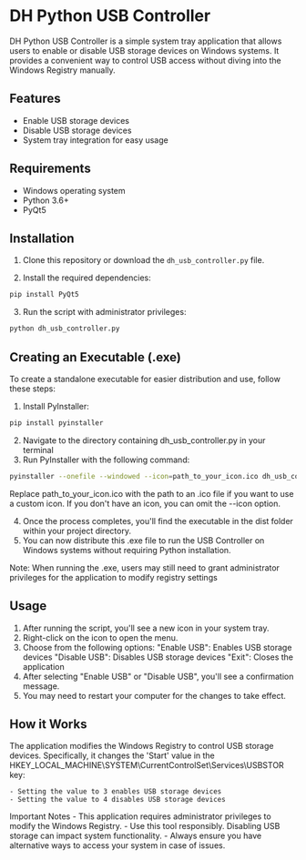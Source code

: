 # DH Python USB Controller

DH Python USB Controller is a simple system tray application that allows users to enable or disable USB storage devices on Windows systems. It provides a convenient way to control USB access without diving into the Windows Registry manually.

## Features

- Enable USB storage devices
- Disable USB storage devices
- System tray integration for easy usage

## Requirements

- Windows operating system
- Python 3.6+
- PyQt5

## Installation

1. Clone this repository or download the `dh_usb_controller.py` file.

2. Install the required dependencies:

```bash
pip install PyQt5
```

3. Run the script with administrator privileges:
```bash
python dh_usb_controller.py
```

## Creating an Executable (.exe)

To create a standalone executable for easier distribution and use, follow these steps:

1. Install PyInstaller:

```bash
pip install pyinstaller
```
2. Navigate to the directory containing dh_usb_controller.py in your terminal
3. Run PyInstaller with the following command:

```bash
pyinstaller --onefile --windowed --icon=path_to_your_icon.ico dh_usb_controller.py
```
Replace path_to_your_icon.ico with the path to an .ico file if you want to use a custom icon. If you don't have an icon, you can omit the --icon option.

4. Once the process completes, you'll find the executable in the dist folder within your project directory.
5. You can now distribute this .exe file to run the USB Controller on Windows systems without requiring Python installation.

Note: When running the .exe, users may still need to grant administrator privileges for the application to modify registry settings

## Usage
1. After running the script, you'll see a new icon in your system tray.
2. Right-click on the icon to open the menu.
3. Choose from the following options:
    "Enable USB": Enables USB storage devices
    "Disable USB": Disables USB storage devices
    "Exit": Closes the application
4. After selecting "Enable USB" or "Disable USB", you'll see a confirmation message.
5. You may need to restart your computer for the changes to take effect.

## How it Works
The application modifies the Windows Registry to control USB storage devices. Specifically, it changes the 'Start' value in the HKEY_LOCAL_MACHINE\SYSTEM\CurrentControlSet\Services\USBSTOR key:

    - Setting the value to 3 enables USB storage devices
    - Setting the value to 4 disables USB storage devices

Important Notes
    - This application requires administrator privileges to modify the Windows Registry.
    - Use this tool responsibly. Disabling USB storage can impact system functionality.
    - Always ensure you have alternative ways to access your system in case of issues.

